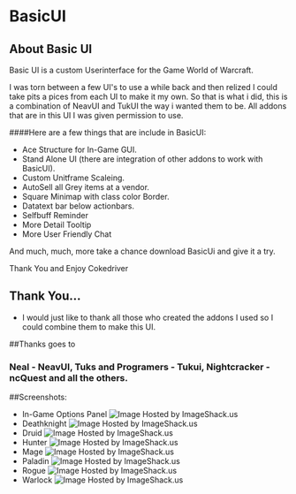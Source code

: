 # BasicUI

## About Basic UI
Basic UI is a custom Userinterface for the Game World of Warcraft.

I was torn between a few UI's to use a while back and then relized I could take pits a pices from each UI to make it my own.
So that is what i did, this is a combination of NeavUI and TukUI the way i wanted them to be. 
All addons that are in this UI I was given permission to use.

####Here are a few things that are include in BasicUI:
- Ace Structure for In-Game GUI.
- Stand Alone UI (there are integration of other addons to work with BasicUI).
- Custom Unitframe Scaleing.
- AutoSell all Grey items at a vendor.
- Square Minimap with class color Border.
- Datatext bar below actionbars.
- Selfbuff Reminder
- More Detail Tooltip
- More User Friendly Chat

And much, much, more take a chance download BasicUi and give it a try.



Thank You and Enjoy
Cokedriver
 
 
## Thank You...
 
 - I would just like to thank all those who created the addons I used so I could combine them to make this UI.

##Thanks goes to
 
### Neal - NeavUI, Tuks and Programers - Tukui, Nightcracker - ncQuest and all the others.


##Screenshots:
- In-Game Options Panel
<img src="http://img94.imageshack.us/img94/4425/ingameoptions.jpg" alt="Image Hosted by ImageShack.us"/><br/>
- Deathknight
<img src="http://img40.imageshack.us/img40/2628/deathknightlayout.jpg" alt="Image Hosted by ImageShack.us"/><br/>
- Druid
<img src="http://img829.imageshack.us/img829/5387/druidlayout.jpg" alt="Image Hosted by ImageShack.us"/><br/>
- Hunter
<img src="http://img31.imageshack.us/img31/2710/hunterlayout.jpg" alt="Image Hosted by ImageShack.us"/><br/>
- Mage
<img src="http://img651.imageshack.us/img651/7117/magelayout.jpg" alt="Image Hosted by ImageShack.us"/><br/>
- Paladin
<img src="http://img812.imageshack.us/img812/6106/paladinlayout.jpg" alt="Image Hosted by ImageShack.us"/><br/>
- Rogue 
<img src="http://img29.imageshack.us/img29/9160/roguelayout.jpg" alt="Image Hosted by ImageShack.us"/><br/>
- Warlock
<img src="http://img27.imageshack.us/img27/6289/warlocklayout.jpg" alt="Image Hosted by ImageShack.us"/><br/>